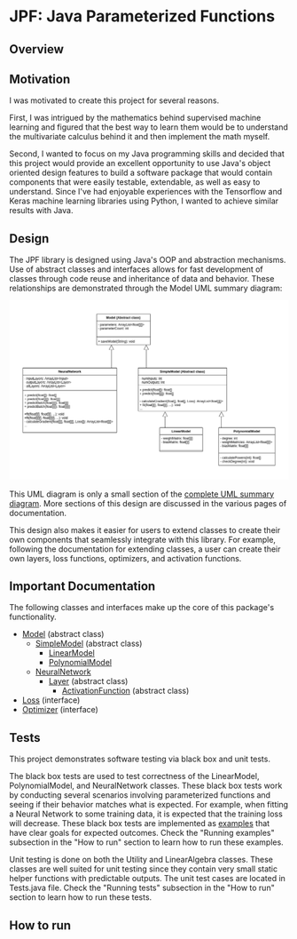 # JPF: Java Parameterized Functions

## Overview


## Motivation

I was motivated to create this project for several reasons.

First, I was intrigued by the mathematics behind supervised machine learning and figured that the best way to learn them would be to understand the 
multivariate calculus behind it and then implement the math myself.

Second, I wanted to focus on my Java programming skills and decided that this project would provide an excellent opportunity to use Java's object oriented
design features to build a software package that would contain components that were easily testable, extendable, as well as easy to understand. Since I've had
 enjoyable experiences with the Tensorflow and Keras machine learning libraries using Python, I wanted to achieve similar results with Java.

## Design

The JPF library is designed using Java's OOP and abstraction mechanisms. Use of abstract classes and interfaces allows for fast development of classes
through code reuse and inheritance of data and behavior. These relationships are demonstrated through the Model UML summary diagram:

![Model UML diagram](docs/images/uml_core.png)

This UML diagram is only a small section of the [complete UML summary diagram](docs/images/uml_all.png). More sections of this design are discussed
in the various pages of documentation.

This design also makes it easier for users to extend classes to create their own components that seamlessly integrate with this library. For example, following the
documentation for extending classes, a user can create their own layers, loss functions, optimizers, and activation functions.

## Important Documentation

The following classes and interfaces make up the core of this package's functionality.

- [Model](docs/Model.md) (abstract class)
    - [SimpleModel](docs/SimpleModel.md) (abstract class)
        - [LinearModel](docs/LinearModel.md)
        - [PolynomialModel](docs/PolynomialModel.md)
    - [NeuralNetwork](docs/NeuralNetwork.md)
        - [Layer](docs/Layer.md) (abstract class)
            - [ActivationFunction](docs/ActivationFunctions.md) (abstract class)
- [Loss](docs/Loss.md) (interface)
- [Optimizer](docs/Optimizer.md) (interface)

## Tests

This project demonstrates software testing via black box and unit tests.

The black box tests are used to test correctness of the LinearModel, PolynomialModel, and NeuralNetwork classes.
These black box tests work by conducting several scenarios involving parameterized functions and seeing if their
behavior matches what is expected. For example, when fitting a Neural Network to some training data, it is expected
that the training loss will decrease. These black box tests are implemented as [examples](docs/Examples.md) that have clear goals for
expected outcomes. Check the "Running examples" subsection in the "How to run" section to learn how to run these examples.


Unit testing is done on both the Utility and LinearAlgebra classes. These classes are well suited for unit testing
since they contain very small static helper functions with predictable outputs. The unit test cases are located in
Tests.java file. Check the "Running tests" subsection in the "How to run" section to learn how to run these tests.

## How to run